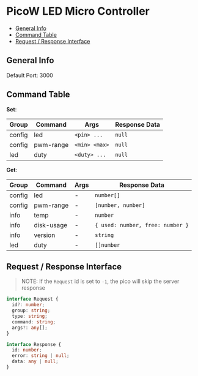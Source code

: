 # PicoW LED Micro Controller

- [General Info](#general-info)
- [Command Table](#command-table)
- [Request / Response Interface](#request-response-interface)

## <a id="general-info"></a>General Info

Default Port: 3000

## <a id='command-table'></a>Command Table

**Set**:

| Group  | Command   | Args          | Response Data |
| ------ | --------- | ------------- | ------------- |
| config | led       | `<pin> ...`   | `null`        |
| config | pwm-range | `<min> <max>` | `null`        |
| led    | duty      | `<duty> ...`  | `null`        |

**Get**:

| Group  | Command    | Args | Response Data                    |
| ------ | ---------- | ---- | -------------------------------- |
| config | led        | -    | `number[]`                       |
| config | pwm-range  | -    | `[number, number]`               |
| info   | temp       | -    | `number`                         |
| info   | disk-usage | -    | `{ used: number, free: number }` |
| info   | version    | -    | `string`                         |
| led    | duty       | -    | `[]number`                       |

## <a id='request-response-interface'></a>Request / Response Interface

> NOTE: If the `Request` id is set to `-1`, the pico will skip the server response

```typescript
interface Request {
  id?: number;
  group: string;
  type: string;
  command: string;
  args?: any[];
}

interface Response {
  id: number;
  error: string | null;
  data: any | null;
}
```
